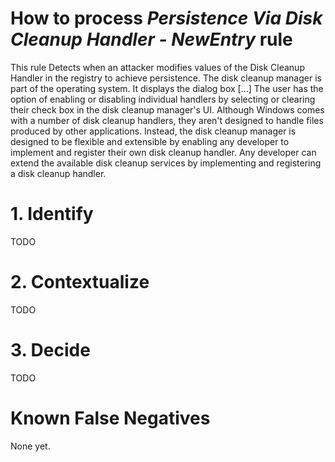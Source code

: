 # How to process *Persistence Via Disk Cleanup Handler - NewEntry* rule
This rule Detects when an attacker modifies values of the Disk Cleanup Handler in the registry to achieve persistence.
The disk cleanup manager is part of the operating system. It displays the dialog box […] The user has the option of enabling or disabling individual handlers by selecting or clearing their check box in the disk cleanup manager's UI. Although Windows comes with a number of disk cleanup handlers, they aren't designed to handle files produced by other applications. Instead, the disk cleanup manager is designed to be flexible and extensible by enabling any developer to implement and register their own disk cleanup handler. Any developer can extend the available disk cleanup services by implementing and registering a disk cleanup handler.

# 1. Identify
TODO

# 2. Contextualize
TODO

# 3. Decide
TODO

# Known False Negatives
None yet.
